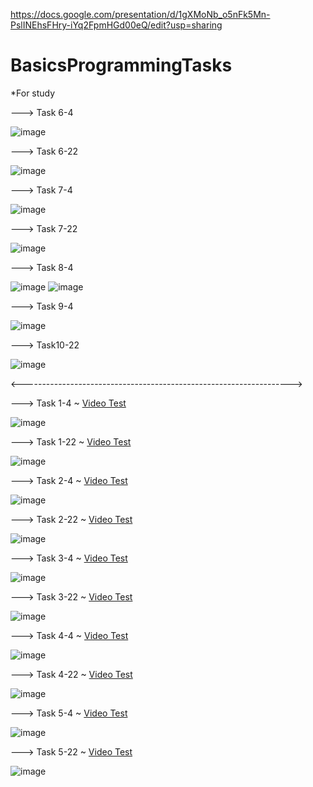 https://docs.google.com/presentation/d/1gXMoNb_o5nFk5Mn-PslINEhsFHry-iYq2FpmHGd00eQ/edit?usp=sharing

# BasicsProgrammingTasks
*For study

---> Task 6-4

![image](https://github.com/Ok0lo/BasicsProgrammingTasks/assets/78851469/04dfb064-3268-402f-b395-5e1b3121d301)

---> Task 6-22

![image](https://github.com/Ok0lo/BasicsProgrammingTasks/assets/78851469/adb9739d-4ab9-484b-9710-3a36675e6fbd)

---> Task 7-4

![image](https://github.com/Ok0lo/BasicsProgrammingTasks/assets/78851469/725db6a1-9fb0-4c14-99b5-9fd815e59960)

---> Task 7-22

![image](https://github.com/Ok0lo/BasicsProgrammingTasks/assets/78851469/74675aa3-19a0-4fe7-8f1a-a5389558e93f)

---> Task 8-4

![image](https://github.com/Ok0lo/BasicsProgrammingTasks/assets/78851469/8719c093-5f93-450f-8836-0d6b49b1f1a8)
![image](https://github.com/Ok0lo/BasicsProgrammingTasks/assets/78851469/f9dc9e77-1c08-432d-9521-602578c51ddb)

---> Task 9-4

![image](https://github.com/Ok0lo/BasicsProgrammingTasks/assets/78851469/dc23339e-c447-47f4-84c3-0e835bd04aca)

---> Task10-22

![image](https://github.com/Ok0lo/BasicsProgrammingTasks/assets/78851469/31275362-6d99-4fe4-8221-1d629fa648ed)

<------------------------------------------------------------------->

---> Task 1-4 ~ [Video Test](https://www.dropbox.com/scl/fi/abtibqvfsiaj7i6ftw7s3/Task_1-4.mp4?rlkey=6rfe249ugn1iah21naiytxxrh&dl=0)

![image](https://github.com/Ok0lo/BasicsProgrammingTasks/assets/78851469/0fd5289f-866a-4f5a-b52c-8d72ceaeecb4)

---> Task 1-22 ~ [Video Test](https://www.dropbox.com/scl/fi/zjff9ljv8hcg0bex8a0k2/Taks_1-22.mp4?rlkey=pkxb8x0k1nf9vl49cdmgjklsw&dl=0)

![image](https://github.com/Ok0lo/BasicsProgrammingTasks/assets/78851469/8e6280e8-bd50-437c-9ee4-ca9691281ccd)

---> Task 2-4 ~ [Video Test](https://www.dropbox.com/scl/fi/8mbgzcy4vypnlv6v6sxca/Task_2-4.mp4?rlkey=m6dxtkih3o1w3yyfppjkupjyi&dl=0)

![image](https://github.com/Ok0lo/BasicsProgrammingTasks/assets/78851469/88f067c5-fd17-4954-8039-ca3face1bdf4)

---> Task 2-22 ~ [Video Test](https://www.dropbox.com/scl/fi/zlnm4wemn84st7c7qdi5t/Task_2-22.mp4?rlkey=nxtq075jmd368a2g3rbu0d809&dl=0)

![image](https://github.com/Ok0lo/BasicsProgrammingTasks/assets/78851469/e530a3c9-6dba-4771-ae2a-69513b91f5a3)

---> Task 3-4 ~ [Video Test](https://www.dropbox.com/scl/fi/v1raeaolnzwmk76iscdqm/Task_3-4.mp4?rlkey=40ccxharcdywz8myt9s7a37gp&dl=0)

![image](https://github.com/Ok0lo/BasicsProgrammingTasks/assets/78851469/506d3912-a0d9-4d4d-87a5-f2582ed982a1)

---> Task 3-22 ~ [Video Test](https://www.dropbox.com/scl/fi/lxj0nmt9p5ypjjw35ipez/Task_3-22.mp4?rlkey=rluozkvsiqlf24wbdl9saidq8&dl=0)

![image](https://github.com/Ok0lo/BasicsProgrammingTasks/assets/78851469/4a1ac6c0-2c16-49a7-b8db-947331d9433f)

---> Task 4-4 ~ [Video Test](https://www.dropbox.com/scl/fi/zoe9w4tjzoffx922hwb68/Task_4-4.mp4?rlkey=ryje0fta33ktjmjfkjwfw5idw&dl=0)

![image](https://github.com/Ok0lo/BasicsProgrammingTasks/assets/78851469/bbd2f5c2-9e3f-4a33-b654-ee33d1784672)

---> Task 4-22 ~ [Video Test](https://www.dropbox.com/scl/fi/9nu38j8xk4iagbvu9wpj6/Task_4-22.mp4?rlkey=i74za7rf6b7jpk6mnn8vdxajn&dl=0)

![image](https://github.com/Ok0lo/BasicsProgrammingTasks/assets/78851469/808d58b4-997d-455b-9686-bd806da67036)

---> Task 5-4 ~ [Video Test](https://www.dropbox.com/scl/fi/8qw31ipuvmm3bnpe2847b/Task_5-4.mp4?rlkey=2uyggsbgadz3b4tcx8x8zapte&dl=0)

![image](https://github.com/Ok0lo/BasicsProgrammingTasks/assets/78851469/89598171-88b3-452d-b9b5-7a60773bc49c)

---> Task 5-22 ~ [Video Test](https://www.dropbox.com/scl/fi/7qmmhfpw6jo4l3e1que17/Task_5-22.mp4?rlkey=iqj0wvoawt67ocviwt8pzx70g&dl=0)

![image](https://github.com/Ok0lo/BasicsProgrammingTasks/assets/78851469/4ba7ea50-027e-4b16-8813-f1890b097882)
